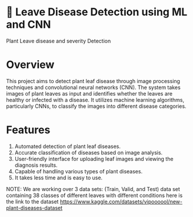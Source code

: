 # 🌿 Leave Disease Detection using ML and CNN
Plant Leave disease and severity Detection

# Overview
This project aims to detect plant leaf disease through image processing techniques and convolutional neural networks (CNN). The system takes images of plant leaves as input and identifies whether the leaves are healthy or infected with a disease. It utilizes machine learning algorithms, particularly CNNs, to classify the images into different disease categories.

# Features
1. Automated detection of plant leaf diseases.
2. Accurate classification of diseases based on image analysis.
3. User-friendly interface for uploading leaf images and viewing the diagnosis results.
4. Capable of handling various types of plant diseases.
5. It takes less time and is easy to use.

NOTE: We are working over 3 data sets: (Train, Valid, and Test) data set containing 38 classes of different leaves with different conditions
here is the link to the dataset 
https://www.kaggle.com/datasets/vipoooool/new-plant-diseases-dataset
